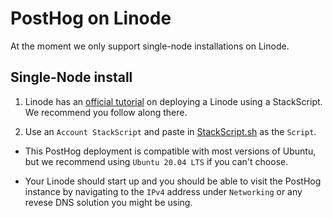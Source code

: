 # PostHog on Linode

At the moment we only support single-node installations on Linode.

## Single-Node install

1. Linode has an [official tutorial](https://www.linode.com/docs/platform/stackscripts/how-to-deploy-a-new-linode-using-a-stackscript/) on deploying a Linode using a StackScript. We recommend you follow along there.

2. Use an `Account StackScript` and paste in [StackScript.sh](https://github.com/PostHog/deployment/blob/linode-stackscript/linode/StackScript.sh) as the `Script`. 

- This PostHog deployment is compatible with most versions of Ubuntu, but we recommend using `Ubuntu 20.04 LTS` if you can't choose.

- Your Linode should start up and you should be able to visit the PostHog instance by navigating to the `IPv4` address under `Networking` or any revese DNS solution you might be using.

